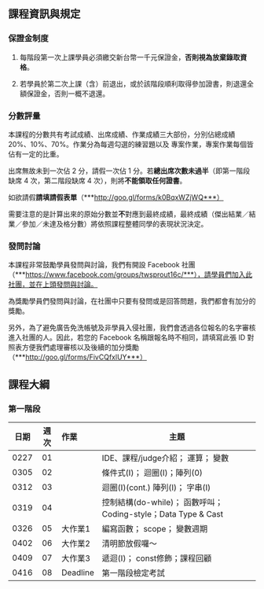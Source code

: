 ## 課程資訊與規定

### 保證金制度

1. 每階段第一次上課學員必須繳交新台幣一千元保證金，**否則視為放棄錄取資格**。

2. 若學員於第二次上課（含）前退出，或於該階段順利取得參加證書，則退還全額保證金，否則一概不退還。

### 分數評量

本課程的分數共有考試成績、出席成績、作業成績三大部份，分別佔總成績 20%、10%、70%。作業分為每週勾選的練習題以及
專案作業，專案作業每個皆佔有一定的比重。

出席無故未到一次佔 2 分，請假一次佔 1 分。若**總出席次數未過半**（即第一階段缺席 4 次，第二階段缺席 4 次），則將**不能領取任何證書**。

如欲請假**請填請假表單**（***http://goo.gl/forms/k0BqxWZjWQ***）

需要注意的是計算出來的原始分數並**不**對應到最終成績，最終成績（傑出結業／結業／參加／未達及格分數）將依照課程整體同學的表現狀況決定。

### 發問討論

本課程非常鼓勵學員發問與討論，我們有開設 Facebook 社團（***https://www.facebook.com/groups/twsprout16c/***），請學員們加入此社團，並在上頭發問與討論。

為獎勵學員們發問與討論，在社團中只要有發問或是回答問題，我們都會有加分的獎勵。

另外，為了避免廣告免洗帳號及非學員入侵社團，我們會透過各位報名的名字審核進入社團的人。因此，若您的 Facebook 名稱跟報名時不相同，請填寫此張 ID 對照表方便我們處理審核以及後續的加分獎勵（***http://goo.gl/forms/FivCQfxlUY***）

## 課程大綱

### 第一階段

| 日期 | 週次 | 作業     | 主題                                                           |
| ---- | :--: | :------- | ---                                                            |
| 0227 | 01   |          | IDE、課程/judge介紹； 運算； 變數                              |
| 0305 | 02   |          | 條件式(I)； 迴圈(I)；陣列(0)                                   |
| 0312 | 03   |          | 迴圈(I)(cont.) 陣列(I)； 字串(I)                               |
| 0319 | 04   |          | 控制結構(do-while)； 函數呼叫； Coding-style；Data Type & Cast |
| 0326 | 05   | 大作業1  | 編寫函數； scope； 變數週期                                    |
| 0402 | 06   | 大作業2  | 清明節放假囉～                                                 |
| 0409 | 07   | 大作業3  | 遞迴(I)； const修飾；課程回顧                                  |
| 0416 | 08   | Deadline | 第一階段檢定考試                                               |
